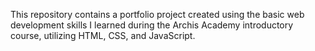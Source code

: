 This repository contains a portfolio project created using the basic web development skills I learned during the Archis Academy introductory course, utilizing HTML, CSS, and JavaScript.

